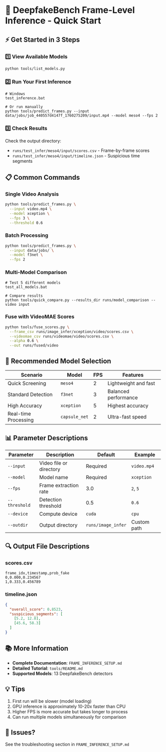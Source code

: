 # 🚀 DeepfakeBench Frame-Level Inference - Quick Start

## ⚡ Get Started in 3 Steps

### 1️⃣ View Available Models

```bash
python tools/list_models.py
```

### 2️⃣ Run Your First Inference

```batch
# Windows
test_inference.bat

# Or run manually
python tools/predict_frames.py --input data/jobs/job_440557d4147f_1760275209/input.mp4 --model meso4 --fps 2
```

### 3️⃣ Check Results

Check the output directory:
- `runs/test_infer/meso4/input/scores.csv` - Frame-by-frame scores
- `runs/test_infer/meso4/input/timeline.json` - Suspicious time segments

## 📋 Common Commands

### Single Video Analysis
```bash
python tools/predict_frames.py \
  --input video.mp4 \
  --model xception \
  --fps 3 \
  --threshold 0.6
```

### Batch Processing
```bash
python tools/predict_frames.py \
  --input data/jobs/ \
  --model f3net \
  --fps 2
```

### Multi-Model Comparison
```batch
# Test 5 different models
test_all_models.bat

# Compare results
python tools/quick_compare.py --results_dir runs/model_comparison --video input
```

### Fuse with VideoMAE Scores
```bash
python tools/fuse_scores.py \
  --frame_csv runs/image_infer/xception/video/scores.csv \
  --videomae_csv runs/videomae/video/scores.csv \
  --alpha 0.6 \
  --out runs/fused/video
```

## 🎯 Recommended Model Selection

| Scenario | Model | FPS | Features |
|------|------|-----|------|
| Quick Screening | `meso4` | 2 | Lightweight and fast |
| Standard Detection | `f3net` | 3 | Balanced performance |
| High Accuracy | `xception` | 5 | Highest accuracy |
| Real-time Processing | `capsule_net` | 2 | Ultra-fast speed |

## 📊 Parameter Descriptions

| Parameter | Description | Default | Example |
|------|------|--------|------|
| `--input` | Video file or directory | Required | `video.mp4` |
| `--model` | Model name | Required | `xception` |
| `--fps` | Frame extraction rate | 3.0 | `2`, `5` |
| `--threshold` | Detection threshold | 0.5 | `0.6` |
| `--device` | Compute device | `cuda` | `cpu` |
| `--outdir` | Output directory | `runs/image_infer` | Custom path |

## 🔍 Output File Descriptions

### scores.csv
```csv
frame_idx,timestamp,prob_fake
0,0.000,0.234567
1,0.333,0.456789
```

### timeline.json
```json
{
  "overall_score": 0.8523,
  "suspicious_segments": [
    [5.2, 12.8],
    [45.6, 58.3]
  ]
}
```

## 📚 More Information

- **Complete Documentation**: `FRAME_INFERENCE_SETUP.md`
- **Detailed Tutorial**: `tools/README.md`
- **Supported Models**: 13 DeepfakeBench detectors

## 💡 Tips

1. First run will be slower (model loading)
2. GPU inference is approximately 10-20x faster than CPU
3. Higher FPS is more accurate but takes longer to process
4. Can run multiple models simultaneously for comparison

## 🐛 Issues?

See the troubleshooting section in `FRAME_INFERENCE_SETUP.md`
